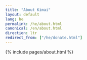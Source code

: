 ```yaml
---
title: "About Kimai"
layout: default
lang: he
permalink: /he/about.html
canonical: /en/about.html
direction: ltr
redirect_from: ["/he/donate.html"]
---
```


{% include pages/about.html %}
